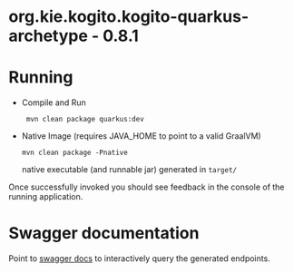 # org.kie.kogito.kogito-quarkus-archetype - 0.8.1 #

# Running

- Compile and Run

    ```
     mvn clean package quarkus:dev    
    ```

- Native Image (requires JAVA_HOME to point to a valid GraalVM)

    ```
    mvn clean package -Pnative
    ```
  
  native executable (and runnable jar) generated in `target/`

Once successfully invoked you should see feedback in the console of the running application.

# Swagger documentation

Point to [swagger docs](http://localhost:8080/swagger-ui/) to interactively query the generated endpoints.
